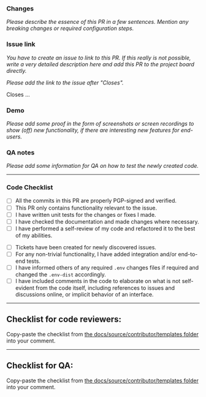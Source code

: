### Changes

_Please describe the essence of this PR in a few sentences. Mention any breaking changes or required configuration steps._

### Issue link

_You have to create an issue to link to this PR. If this really is not possible, write a very detailed description here and add this PR to the project board directly._

_Please add the link to the issue after "Closes"._

Closes ...

### Demo

_Please add some proof in the form of screenshots or screen recordings to show (off) new functionality, if there are interesting new features for end-users._

### QA notes

_Please add some information for QA on how to test the newly created code._

---

### Code Checklist

<!--- Mandatory: --->

- [ ] All the commits in this PR are properly PGP-signed and verified.
- [ ] This PR only contains functionality relevant to the issue.
- [ ] I have written unit tests for the changes or fixes I made.
- [ ] I have checked the documentation and made changes where necessary.
- [ ] I have performed a self-review of my code and refactored it to the best of my abilities.

<!--- If applicable: --->

- [ ] Tickets have been created for newly discovered issues.
- [ ] For any non-trivial functionality, I have added integration and/or end-to-end tests.
- [ ] I have informed others of any required `.env` changes files if required and changed the `.env-dist` accordingly.
- [ ] I have included comments in the code to elaborate on what is not self-evident from the code itself, including references to issues and discussions online, or implicit behavior of an interface.

---

## Checklist for code reviewers:

Copy-paste the checklist from [the docs/source/contributor/templates folder](https://github.com/minvws/nl-kat-coordination/blob/main/docs/source/contributor/templates/pull_request_template_review_code.md) into your comment.

---

## Checklist for QA:

Copy-paste the checklist from [the docs/source/contributor/templates folder](https://github.com/minvws/nl-kat-coordination/blob/main/docs/source/contributor/templates/pull_request_template_review_qa.md) into your comment.